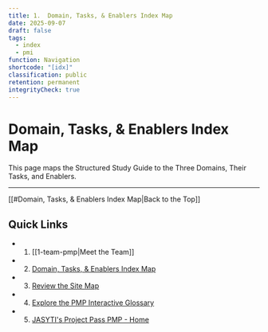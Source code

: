```yaml
---
title: 1.  Domain, Tasks, & Enablers Index Map
date: 2025-09-07
draft: false
tags:
  - index
  - pmi
function: Navigation
shortcode: "[idx]"
classification: public
retention: permanent
integrityCheck: true
---
```

# Domain, Tasks, & Enablers Index Map
This page maps the Structured Study Guide to the Three Domains, Their Tasks, and Enablers.

---
[[#Domain, Tasks, & Enablers Index Map|Back to the Top]]
## Quick Links
- 1. [[1-team-pmp|Meet the Team]]
- 2. [Domain, Tasks, & Enablers Index Map](05-bonus/1-dte/index.md)
- 3. [Review the Site Map](3-site-map.md)
- 4. [Explore the PMP Interactive Glossary](2-glossary.md)
- 5. [JASYTI's Project Pass PMP - Home](index.md)